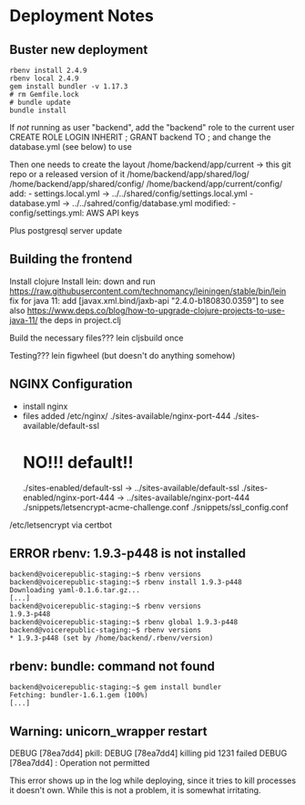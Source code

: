 Deployment Notes
================


Buster new deployment
---------------------

    rbenv install 2.4.9
    rbenv local 2.4.9
    gem install bundler -v 1.17.3
    # rm Gemfile.lock
    # bundle update
    bundle install

If *not* running as user "backend", add the "backend" role to the current user
	CREATE ROLE <username> LOGIN INHERIT ;
	GRANT backend TO <username> ;
and change the database.yml (see below) to use <username>

Then one needs to create the layout
	/home/backend/app/current -> this git repo or a released version of it
	/home/backend/app/shared/log/
	/home/backend/app/shared/config/
	/home/backend/app/current/config/
		add:
		- settings.local.yml -> ../../shared/config/settings.local.yml
		- database.yml       -> ../../sahred/config/database.yml
		modified:
		- config/settings.yml: AWS API keys


Plus postgresql server update



Building the frontend
----------------------

Install clojure
Install lein:
	down and run https://raw.githubusercontent.com/technomancy/leiningen/stable/bin/lein
fix for java 11: add [javax.xml.bind/jaxb-api "2.4.0-b180830.0359"] to 
see also https://www.deps.co/blog/how-to-upgrade-clojure-projects-to-use-java-11/
the deps in project.clj

Build the necessary files???
	lein cljsbuild once

Testing???
	lein figwheel
(but doesn't do anything somehow)



NGINX Configuration
-------------------

- install nginx
- files added
    /etc/nginx/
	./sites-available/nginx-port-444
	./sites-available/default-ssl
	# NO!!! default!!
	./sites-enabled/default-ssl -> ../sites-available/default-ssl
	./sites-enabled/nginx-port-444 -> ../sites-available/nginx-port-444
	./snippets/letsencrypt-acme-challenge.conf
	./snippets/ssl_config.conf

/etc/letsencrypt via certbot



ERROR rbenv: 1.9.3-p448 is not installed
----------------------------------------

    backend@voicerepublic-staging:~$ rbenv versions
    backend@voicerepublic-staging:~$ rbenv install 1.9.3-p448
    Downloading yaml-0.1.6.tar.gz...
    [...]
    backend@voicerepublic-staging:~$ rbenv versions
    1.9.3-p448
    backend@voicerepublic-staging:~$ rbenv global 1.9.3-p448
    backend@voicerepublic-staging:~$ rbenv versions
    * 1.9.3-p448 (set by /home/backend/.rbenv/version)
  

rbenv: bundle: command not found
--------------------------------

    backend@voicerepublic-staging:~$ gem install bundler
    Fetching: bundler-1.6.1.gem (100%)
    [...]


Warning: unicorn_wrapper restart
--------------------------------
DEBUG [78ea7dd4]  pkill:
DEBUG [78ea7dd4]  killing pid 1231 failed
DEBUG [78ea7dd4]  : Operation not permitted

This error shows up in the log while deploying, since it tries to kill
processes it doesn't own. While this is not a problem, it is somewhat
irritating.
